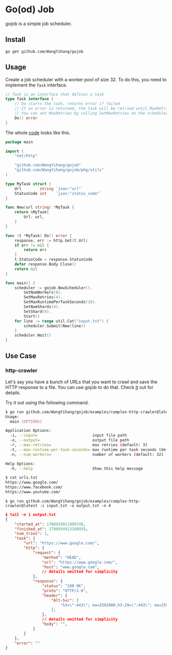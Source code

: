 # Go(od) Job

gojob is a simple job scheduler.

## Install

```
go get github.com/WangYihang/gojob
```

## Usage

Create a job scheduler with a worker pool of size 32. To do this, you need to implement the `Task` interface.

```go
// Task is an interface that defines a task
type Task interface {
	// Do starts the task, returns error if failed
	// If an error is returned, the task will be retried until MaxRetries
	// You can set MaxRetries by calling SetMaxRetries on the scheduler
	Do() error
}
```

The whole [code](./examples/simple-http-crawler/main.go) looks like this.

```go
package main

import (
	"net/http"

	"github.com/WangYihang/gojob"
	"github.com/WangYihang/gojob/pkg/utils"
)

type MyTask struct {
	Url        string `json:"url"`
	StatusCode int    `json:"status_code"`
}

func New(url string) *MyTask {
	return &MyTask{
		Url: url,
	}
}

func (t *MyTask) Do() error {
	response, err := http.Get(t.Url)
	if err != nil {
		return err
	}
	t.StatusCode = response.StatusCode
	defer response.Body.Close()
	return nil
}

func main() {
	scheduler := gojob.NewScheduler().
		SetNumWorkers(8).
		SetMaxRetries(4).
		SetMaxRuntimePerTaskSeconds(16).
		SetNumShards(4).
		SetShard(0).
		Start()
	for line := range util.Cat("input.txt") {
		scheduler.Submit(New(line))
	}
	scheduler.Wait()
}
```

## Use Case

### http-crawler

Let's say you have a bunch of URLs that you want to crawl and save the HTTP response to a file. You can use gojob to do that.
Check [it](./examples/complex-http-crawler/) out for details.

Try it out using the following command.

```bash
$ go run github.com/WangYihang/gojob/examples/complex-http-crawler@latest --help                       
Usage:
  main [OPTIONS]

Application Options:
  -i, --input=                        input file path
  -o, --output=                       output file path
  -r, --max-retries=                  max retries (default: 3)
  -t, --max-runtime-per-task-seconds= max runtime per task seconds (default: 60)
  -n, --num-workers=                  number of workers (default: 32)

Help Options:
  -h, --help                          Show this help message
```

```bash
$ cat urls.txt
https://www.google.com/
https://www.facebook.com/
https://www.youtube.com/
```

```
$ go run github.com/WangYihang/gojob/examples/complex-http-crawler@latest -i input.txt -o output.txt -n 4
```

```json
$ tail -n 1 output.txt
{
    "started_at": 1708934911909748,
    "finished_at": 1708934913160935,
    "num_tries": 1,
    "task": {
        "url": "https://www.google.com/",
        "http": {
            "request": {
                "method": "HEAD",
                "url": "https://www.google.com/",
                "host": "www.google.com",
            	// details omitted for simplicity
            },
            "response": {
                "status": "200 OK",
                "proto": "HTTP/2.0",
                "header": {
                    "Alt-Svc": [
                        "h3=\":443\"; ma=2592000,h3-29=\":443\"; ma=2592000"
                    ],
                },
            	// details omitted for simplicity
                "body": "",
            }
        }
    },
    "error": ""
}
```